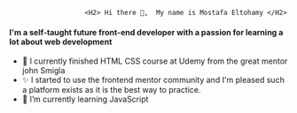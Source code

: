                        <H2> Hi there 👋,  My name is Mostafa Eltohamy </H2>
<h4>I'm a self-taught future front-end developer with a passion for learning a lot about web development </h4>

     
- 🔭 I currently finished HTML CSS course at Udemy from  the great mentor john Smigla  
- ✨ I started to use the frontend mentor community and I'm pleased such a platform exists as it is the best way to practice.
- 🌱 I’m currently learning JavaScript 
